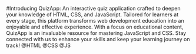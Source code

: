   #Introducing QuizApp: 
An interactive quiz application crafted to deepen your knowledge of HTML, CSS, and JavaScript. 
Tailored for learners at every stage, this platform transforms web development education into an enjoyable and effective experience.
With a focus on educational content, QuizApp is an invaluable resource for mastering JavaScript and CSS.
Stay connected with us to enhance your skills and keep your learning journey on track!
@HTML
@CSS
@JS
